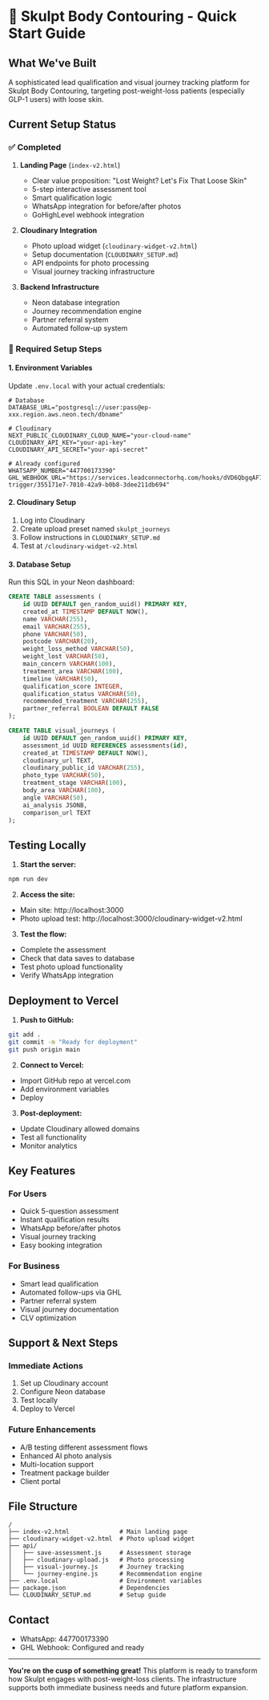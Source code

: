 # 🚀 Skulpt Body Contouring - Quick Start Guide

## What We've Built
A sophisticated lead qualification and visual journey tracking platform for Skulpt Body Contouring, targeting post-weight-loss patients (especially GLP-1 users) with loose skin.

## Current Setup Status

### ✅ Completed
1. **Landing Page** (`index-v2.html`)
   - Clear value proposition: "Lost Weight? Let's Fix That Loose Skin"
   - 5-step interactive assessment tool
   - Smart qualification logic
   - WhatsApp integration for before/after photos
   - GoHighLevel webhook integration

2. **Cloudinary Integration** 
   - Photo upload widget (`cloudinary-widget-v2.html`)
   - Setup documentation (`CLOUDINARY_SETUP.md`)
   - API endpoints for photo processing
   - Visual journey tracking infrastructure

3. **Backend Infrastructure**
   - Neon database integration
   - Journey recommendation engine
   - Partner referral system
   - Automated follow-up system

### 🔧 Required Setup Steps

#### 1. Environment Variables
Update `.env.local` with your actual credentials:
```env
# Database
DATABASE_URL="postgresql://user:pass@ep-xxx.region.aws.neon.tech/dbname"

# Cloudinary
NEXT_PUBLIC_CLOUDINARY_CLOUD_NAME="your-cloud-name"
CLOUDINARY_API_KEY="your-api-key"
CLOUDINARY_API_SECRET="your-api-secret"

# Already configured
WHATSAPP_NUMBER="447700173390"
GHL_WEBHOOK_URL="https://services.leadconnectorhq.com/hooks/dVD6QbgqAF7fiHM3MCrz/webhook-trigger/355171e7-7010-42a9-b0b8-3dee211db694"
```

#### 2. Cloudinary Setup
1. Log into Cloudinary
2. Create upload preset named `skulpt_journeys`
3. Follow instructions in `CLOUDINARY_SETUP.md`
4. Test at `/cloudinary-widget-v2.html`

#### 3. Database Setup
Run this SQL in your Neon dashboard:
```sql
CREATE TABLE assessments (
    id UUID DEFAULT gen_random_uuid() PRIMARY KEY,
    created_at TIMESTAMP DEFAULT NOW(),
    name VARCHAR(255),
    email VARCHAR(255),
    phone VARCHAR(50),
    postcode VARCHAR(20),
    weight_loss_method VARCHAR(50),
    weight_lost VARCHAR(50),
    main_concern VARCHAR(100),
    treatment_area VARCHAR(100),
    timeline VARCHAR(50),
    qualification_score INTEGER,
    qualification_status VARCHAR(50),
    recommended_treatment VARCHAR(255),
    partner_referral BOOLEAN DEFAULT FALSE
);

CREATE TABLE visual_journeys (
    id UUID DEFAULT gen_random_uuid() PRIMARY KEY,
    assessment_id UUID REFERENCES assessments(id),
    created_at TIMESTAMP DEFAULT NOW(),
    cloudinary_url TEXT,
    cloudinary_public_id VARCHAR(255),
    photo_type VARCHAR(50),
    treatment_stage VARCHAR(100),
    body_area VARCHAR(100),
    angle VARCHAR(50),
    ai_analysis JSONB,
    comparison_url TEXT
);
```

## Testing Locally

1. **Start the server:**
```bash
npm run dev
```

2. **Access the site:**
- Main site: http://localhost:3000
- Photo upload test: http://localhost:3000/cloudinary-widget-v2.html

3. **Test the flow:**
- Complete the assessment
- Check that data saves to database
- Test photo upload functionality
- Verify WhatsApp integration

## Deployment to Vercel

1. **Push to GitHub:**
```bash
git add .
git commit -m "Ready for deployment"
git push origin main
```

2. **Connect to Vercel:**
- Import GitHub repo at vercel.com
- Add environment variables
- Deploy

3. **Post-deployment:**
- Update Cloudinary allowed domains
- Test all functionality
- Monitor analytics

## Key Features

### For Users
- Quick 5-question assessment
- Instant qualification results
- WhatsApp before/after photos
- Visual journey tracking
- Easy booking integration

### For Business
- Smart lead qualification
- Automated follow-ups via GHL
- Partner referral system
- Visual journey documentation
- CLV optimization

## Support & Next Steps

### Immediate Actions
1. Set up Cloudinary account
2. Configure Neon database
3. Test locally
4. Deploy to Vercel

### Future Enhancements
- A/B testing different assessment flows
- Enhanced AI photo analysis
- Multi-location support
- Treatment package builder
- Client portal

## File Structure
```
/
├── index-v2.html              # Main landing page
├── cloudinary-widget-v2.html  # Photo upload widget
├── api/
│   ├── save-assessment.js     # Assessment storage
│   ├── cloudinary-upload.js   # Photo processing
│   ├── visual-journey.js      # Journey tracking
│   └── journey-engine.js      # Recommendation engine
├── .env.local                 # Environment variables
├── package.json               # Dependencies
└── CLOUDINARY_SETUP.md        # Setup guide
```

## Contact
- WhatsApp: 447700173390
- GHL Webhook: Configured and ready

---

**You're on the cusp of something great!** This platform is ready to transform how Skulpt engages with post-weight-loss clients. The infrastructure supports both immediate business needs and future platform expansion.